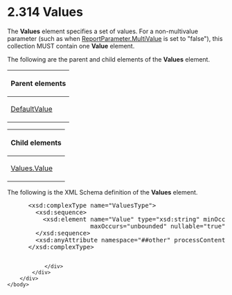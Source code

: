 <html dir="LTR" xmlns:mshelp="http://msdn.microsoft.com/mshelp" xmlns:ddue="http://ddue.schemas.microsoft.com/authoring/2003/5" xmlns:xlink="http://www.w3.org/1999/xlink" xmlns:tool="http://www.microsoft.com/tooltip">
    <head>
        <meta http-equiv="Content-Type" content="text/html; CHARSET=utf-8"></meta>
        <meta name="save" content="history"></meta>
        <title>2.314 Values</title>
        <xml>
            <mshelp:toctitle title="2.314 Values"></mshelp:toctitle>
            <mshelp:rltitle title="[MS-RDL]: Values"></mshelp:rltitle>
            <mshelp:keyword index="A" term="5cf2cc6f-04ae-448c-ad45-ec6e3f7acdf4"></mshelp:keyword>
            <mshelp:attr name="DCSext.ContentType" value="open specification"></mshelp:attr>
            <mshelp:attr name="AssetID" value="5cf2cc6f-04ae-448c-ad45-ec6e3f7acdf4"></mshelp:attr>
            <mshelp:attr name="TopicType" value="kbRef"></mshelp:attr>
            <mshelp:attr name="DCSext.Title" value="[MS-RDL]: Values" />
        </xml>
    </head>
    <body>
        <div id="header">
            <h1 class="heading">2.314 Values</h1>
        </div>
        <div id="mainSection">
            <div id="mainBody">
                <div id="allHistory" class="saveHistory"></div>
                <div id="sectionSection0" class="section" name="collapseableSection">
                    

<p>The <b>Values</b> element specifies a set of values. For a
non-multivalue parameter (such as when <a href="c21237a1-8237-4538-a105-1f760242de1d.htm">ReportParameter.MultiValue</a>
is set to &quot;false&quot;), this collection MUST contain one <b>Value</b>
element.</p>

<p>The following are the parent and child elements of the <b>Values</b>
element.</p>

<table>
 <thead>
  <tr>
   <th>
   <p>Parent elements</p>
   </th>
  </tr>
 </thead>
 <tr>
  <td>
  <p><a href="c3ccf500-98a5-438c-8e4f-fc5cc4b8d508.htm">DefaultValue</a></p>
  </td>
 </tr>
</table>

<p> </p>

<table>
 <thead>
  <tr>
   <th>
   <p>Child elements</p>
   </th>
  </tr>
 </thead>
 <tr>
  <td>
  <p><a href="6d1d760f-fc6f-4450-bacd-b0de538016fc.htm">Values.Value</a>
  </p>
  </td>
 </tr>
</table>

<p>The following is the XML Schema definition of the <b>Values</b>
element.</p>

<dl>
<dd>
<div><pre> &lt;xsd:complexType name=&quot;ValuesType&quot;&gt;
   &lt;xsd:sequence&gt;
     &lt;xsd:element name=&quot;Value&quot; type=&quot;xsd:string&quot; minOccurs=&quot;1&quot; 
                  maxOccurs=&quot;unbounded&quot; nullable=&quot;true&quot; /&gt;
   &lt;/xsd:sequence&gt;
   &lt;xsd:anyAttribute namespace=&quot;##other&quot; processContents=&quot;skip&quot; /&gt;
 &lt;/xsd:complexType&gt;
  
</pre></div>
</dd></dl>


                </div>
            </div>
        </div>
    </body>
</html>